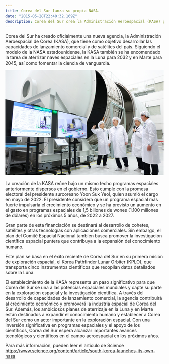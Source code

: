 ```yaml
---
title: Corea del Sur lanza su propia NASA.
date: "2015-05-28T22:40:32.169Z"
description: Corea del Sur crea la Administración Aeroespacial (KASA) para desarrollar lanzamientos comerciales y satélites, y explorar la Luna (2032) y Marte (2045).
---
```


Corea del Sur ha creado oficialmente una nueva agencia, la Administración Aeroespacial de Corea (KASA), que tiene como objetivo desarrollar las capacidades de lanzamiento comercial y de satélites del país. Siguiendo el modelo de la NASA estadounidense, la KASA también se ha encomendado la tarea de aterrizar naves espaciales en la Luna para 2032 y en Marte para 2045, así como fomentar la ciencia de vanguardia.


![Imagen](./img.jpeg)

La creación de la KASA reúne bajo un mismo techo programas espaciales anteriormente dispersos en el gobierno. Esto cumple con la promesa electoral del presidente surcoreano Yoon Suk Yeol, quien asumió el cargo en mayo de 2022. El presidente considera que un programa espacial más fuerte impulsaría el crecimiento económico y se ha previsto un aumento en el gasto en programas espaciales de 1,5 billones de wones (1.100 millones de dólares) en los próximos 5 años, de 2022 a 2027.

Gran parte de esta financiación se destinará al desarrollo de cohetes, satélites y otras tecnologías con aplicaciones comerciales. Sin embargo, el plan del Comité Espacial Nacional también busca promover la investigación científica espacial puntera que contribuya a la expansión del conocimiento humano.

Este plan se basa en el éxito reciente de Corea del Sur en su primera misión de exploración espacial, el Korea Pathfinder Lunar Orbiter (KPLO), que transporta cinco instrumentos científicos que recopilan datos detallados sobre la Luna.

El establecimiento de la KASA representa un paso significativo para que Corea del Sur se una a las potencias espaciales mundiales y capte su parte en la exploración espacial y la investigación científica. A través del desarrollo de capacidades de lanzamiento comercial, la agencia contribuirá al crecimiento económico y promoverá la industria espacial de Corea del Sur. Además, los ambiciosos planes de aterrizaje en la Luna y en Marte están destinados a expandir el conocimiento humano y establecer a Corea del Sur como un actor importante en la exploración espacial. Con una inversión significativa en programas espaciales y el apoyo de los científicos, Corea del Sur espera alcanzar importantes avances tecnológicos y científicos en el campo aeroespacial en los próximos años.

Para más información, pueden leer el articulo de Science
https://www.science.org/content/article/south-korea-launches-its-own-nasa